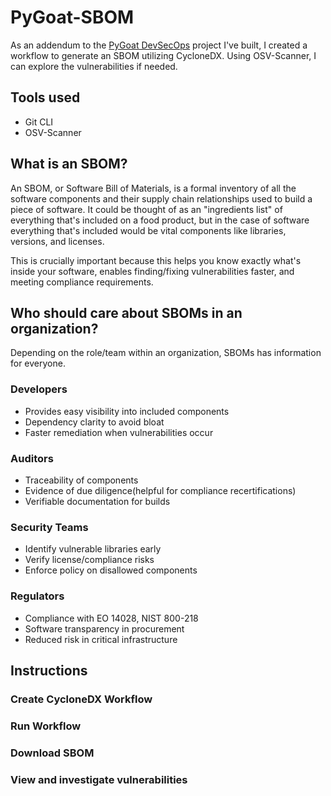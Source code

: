 # PyGoat-SBOM

As an addendum to the [PyGoat DevSecOps](https://github.com/leswlk/pygoat-github-actions)
project I've built, I created a workflow to generate an SBOM utilizing CycloneDX. Using OSV-Scanner, I can explore the vulnerabilities if needed.

## Tools used

 - Git CLI 
 - OSV-Scanner

## What is an SBOM?

An SBOM, or Software Bill of Materials, is a formal inventory of all the software components and their supply chain relationships used to build a piece of software. It could be thought of as an "ingredients list" of everything that's included on a food product, but in the case of software everything that's included would be vital components like libraries, versions, and licenses.

This is crucially important because this helps you know exactly what's inside your software, enables finding/fixing vulnerabilities faster, and meeting compliance requirements.

## Who should care about SBOMs in an organization?

Depending on the role/team within an organization, SBOMs has information for everyone.

### Developers
 - Provides easy visibility into included components
 - Dependency clarity to avoid bloat
 - Faster remediation when vulnerabilities occur
### Auditors
 - Traceability of components
 - Evidence of due diligence(helpful for compliance recertifications)
 - Verifiable documentation for builds
### Security Teams
 - Identify vulnerable libraries early
 - Verify license/compliance risks
 - Enforce policy on disallowed components
### Regulators
 - Compliance with EO 14028, NIST 800-218
 - Software transparency in procurement
 - Reduced risk in critical infrastructure

## Instructions

### Create CycloneDX Workflow
### Run Workflow
### Download SBOM
### View and investigate vulnerabilities
